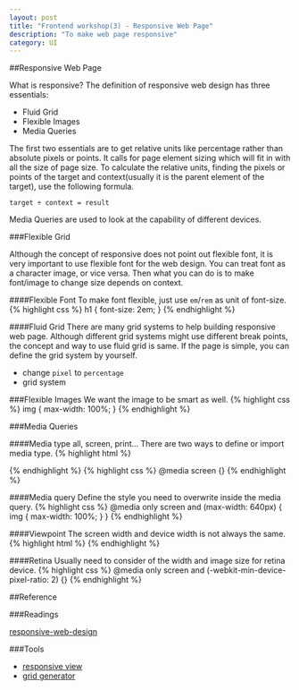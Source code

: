 ```yaml
---
layout: post
title: "Frontend workshop(3) - Responsive Web Page"
description: "To make web page responsive"
category: UI
---
```


##Responsive Web Page

What is responsive? The definition of responsive web design has three essentials:
* Fluid Grid
* Flexible Images
* Media Queries

The first two essentials are to get relative units like percentage rather than absolute pixels or points. It calls for page element sizing which will fit in with all the size of page size.
To calculate the relative units, finding the pixels or points of the target and context(usually it is the parent element of the target), use the following formula.

```
target ÷ context = result
```
Media Queries are used to look at the capability of different devices.

###Flexible Grid

Although the concept of responsive does not point out flexible font, it is very important to use flexible font for the web design.
You can treat font as a character image, or vice versa. Then what you can do is to make font/image to change size depends on context.

####Flexible Font
To make font flexible, just use `em`/`rem` as unit of font-size.
{% highlight css %}
h1 {
  font-size: 2em;
}
{% endhighlight %}

####Fluid Grid
There are many grid systems to help building responsive web page. Although different grid systems might use different break points,
 the concept and way to use fluid grid is same. If the page is simple, you can define the grid system by yourself.
  * change `pixel` to `percentage`
  * grid system

###Flexible Images
We want the image to be smart as well.
{% highlight css %}
img {
  max-width: 100%;
}
{% endhighlight %}

###Media Queries

####Media type
all, screen, print... There are two ways to define or import media type.
{% highlight html %}
<link rel="stylesheet" href="style.css" media="screen">
{% endhighlight %}
{% highlight css %}
@media screen {}
{% endhighlight %}

####Media query
Define the style you need to overwrite inside the media query.
{% highlight css %}
@media only screen and (max-width: 640px) {
  img {
    max-width: 100%;
  }
}
{% endhighlight %}

####Viewpoint
The screen width and device width is not always the same.
{% highlight html %}
<meta name="viewport" content="width=device-width, initial-scale=1.0" />
{% endhighlight %}

####Retina
Usually need to consider of the width and image size for retina device.
{% highlight css %}
@media only screen and (-webkit-min-device-pixel-ratio: 2) {}
{% endhighlight %}

##Reference

###Readings

[responsive-web-design](http://alistapart.com/article/responsive-web-design)

###Tools
  * [responsive view](http://responsive.is/)
  * [grid generator](http://gridpak.com/)